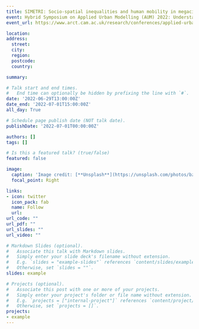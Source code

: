 ```yaml
---
title: SIMETRI: Socio-spatial inequalities and human mobility in megacities
event: Hybrid Symposium on Applied Urban Modelling (AUM) 2022: Understanding common challenges
event_url: https://www.arct.cam.ac.uk/research/conferences/applied-urban-modelling-aum/aum2022-understanding-common-challenges

location: 
address:
  street: 
  city: 
  region: 
  postcode: 
  country: 

summary: 

# Talk start and end times.
#   End time can optionally be hidden by prefixing the line with `#`.
date: '2022-06-29T13:00:00Z'
date_end: '2022-07-01T15:00:00Z'
all_day: True

# Schedule page publish date (NOT talk date).
publishDate: '2022-07-01T00:00:00Z'

authors: []
tags: []

# Is this a featured talk? (true/false)
featured: false

image:
  caption: 'Image credit: [**Unsplash**](https://unsplash.com/photos/bzdhc5b3Bxs)'
  focal_point: Right

links:
- icon: twitter
  icon_pack: fab
  name: Follow
  url: 
url_code: ""
url_pdf: ""
url_slides: ""
url_video: ""

# Markdown Slides (optional).
#   Associate this talk with Markdown slides.
#   Simply enter your slide deck's filename without extension.
#   E.g. `slides = "example-slides"` references `content/slides/example-slides.md`.
#   Otherwise, set `slides = ""`.
slides: example

# Projects (optional).
#   Associate this post with one or more of your projects.
#   Simply enter your project's folder or file name without extension.
#   E.g. `projects = ["internal-project"]` references `content/project/deep-learning/index.md`.
#   Otherwise, set `projects = []`.
projects:
- example
---
```

